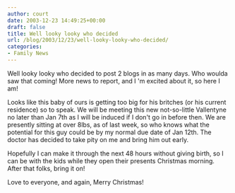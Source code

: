 ```yaml
---
author: court
date: 2003-12-23 14:49:25+00:00
draft: false
title: Well looky looky who decided
url: /blog/2003/12/23/well-looky-looky-who-decided/
categories:
- Family News
---
```


Well looky looky who decided to post 2 blogs in as many days.  Who woulda saw that coming!  More news to report, and I 'm excited about it, so here I am!

Looks like this baby of ours is getting too big for his britches (or his current residence) so to speak.  We will be meeting this new not-so-little Vallentyne no later than Jan 7th as I will be induced if I don't go in before then.  We are presently sitting at over 8lbs, as of last week, so who knows what the potential for this guy could be by my normal due date of Jan 12th.  The doctor has decided to take pity on me and bring him out early.

Hopefully I can make it through the next 48 hours without giving birth, so I can be with the kids while they open their presents Christmas morning. After that folks, bring it on!

Love to everyone, and again, Merry Christmas!
